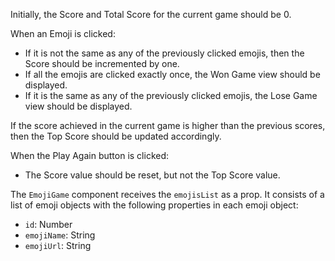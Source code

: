 Initially, the Score and Total Score for the current game should be 0.

When an Emoji is clicked:
- If it is not the same as any of the previously clicked emojis, then the Score should be incremented by one.
- If all the emojis are clicked exactly once, the Won Game view should be displayed.
- If it is the same as any of the previously clicked emojis, the Lose Game view should be displayed.

If the score achieved in the current game is higher than the previous scores, then the Top Score should be updated accordingly.

When the Play Again button is clicked:
- The Score value should be reset, but not the Top Score value.

The `EmojiGame` component receives the `emojisList` as a prop. It consists of a list of emoji objects with the following properties in each emoji object:
- `id`: Number
- `emojiName`: String
- `emojiUrl`: String

